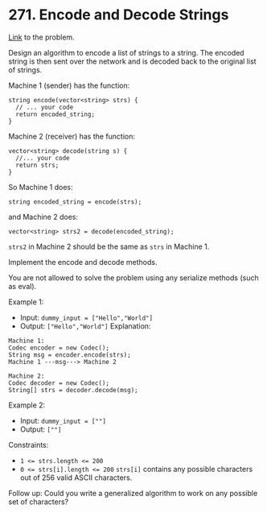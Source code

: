 # 271. Encode and Decode Strings

[Link](https://leetcode.com/problems/encode-and-decode-strings/) to the problem.

Design an algorithm to encode a list of strings to a string. The encoded string is then sent over the network and is decoded back to the original list of strings.

Machine 1 (sender) has the function:

```
string encode(vector<string> strs) {
  // ... your code
  return encoded_string;
}
```
Machine 2 (receiver) has the function:
```
vector<string> decode(string s) {
  //... your code
  return strs;
}
```

So Machine 1 does:
```
string encoded_string = encode(strs);
```
and Machine 2 does:
```
vector<string> strs2 = decode(encoded_string);
```
`strs2` in Machine 2 should be the same as `strs` in Machine 1.

Implement the encode and decode methods.

You are not allowed to solve the problem using any serialize methods (such as eval).

 

Example 1:

- Input: `dummy_input = ["Hello","World"]`
- Output: `["Hello","World"]`
Explanation:
```
Machine 1:
Codec encoder = new Codec();
String msg = encoder.encode(strs);
Machine 1 ---msg---> Machine 2

Machine 2:
Codec decoder = new Codec();
String[] strs = decoder.decode(msg);
```

Example 2:

- Input: `dummy_input = [""]`
- Output: `[""]`
 

Constraints:

- `1 <= strs.length <= 200`
- `0 <= strs[i].length <= 200`
`strs[i]` contains any possible characters out of 256 valid ASCII characters.
 

Follow up: Could you write a generalized algorithm to work on any possible set of characters?
